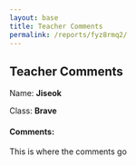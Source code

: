 ```yaml
---
layout: base
title: Teacher Comments
permalink: /reports/fyz8rmq2/
---
```


## Teacher Comments

Name: **Jiseok**

Class: **Brave**

#### Comments:

This is where the comments go
